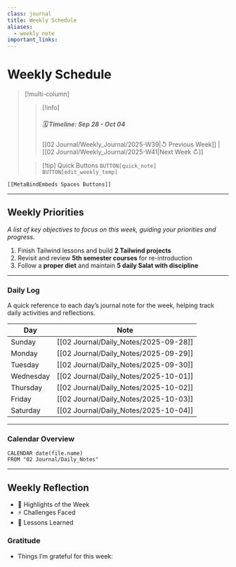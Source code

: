 ```yaml
---
class: journal
title: Weekly Schedule
aliases:
  - weekly note
important_links:
---
```


# Weekly Schedule

> [!multi-column]
> 
>> [!info]
>> ##### 🗓️ Timeline: Sep 28 - Oct 04
>> [[02 Journal/Weekly_Journal/2025-W39|↺ Previous Week]] | [[02 Journal/Weekly_Journal/2025-W41|Next Week ↻]]
>
>> [!tip] Quick Buttons
>> `BUTTON[quick_note]` 
>>  `BUTTON[edit_weekly_temp]` 

 ```meta-bind-embed
 [[MetaBindEmbeds Spaces Buttons]]
 ```

---

## Weekly Priorities

_A list of key objectives to focus on this week, guiding your priorities and progress._

1. Finish Tailwind lessons and build **2 Tailwind projects**
2. Revisit and review **5th semester courses** for re-introduction    
3. Follow a **proper diet** and maintain **5 daily Salat with discipline**

---

### Daily Log 

A quick reference to each day’s journal note for the week, helping track daily activities and reflections.

| Day       | Note                                       |
| --------- | ------------------------------------------ |
| Sunday    | [[02 Journal/Daily_Notes/2025-09-28]] |
| Monday    | [[02 Journal/Daily_Notes/2025-09-29]] |
| Tuesday   | [[02 Journal/Daily_Notes/2025-09-30]] |
| Wednesday | [[02 Journal/Daily_Notes/2025-10-01]] |
| Thursday  | [[02 Journal/Daily_Notes/2025-10-02]] |
| Friday    | [[02 Journal/Daily_Notes/2025-10-03]] |
| Saturday  | [[02 Journal/Daily_Notes/2025-10-04]] |

---

### Calendar Overview

```dataview
CALENDAR date(file.name)
FROM "02 Journal/Daily_Notes"
```

---

## Weekly Reflection

- 🌟 Highlights of the Week
- ⚡ Challenges Faced
- 📌 Lessons Learned  

### Gratitude

- Things I’m grateful for this week:  

